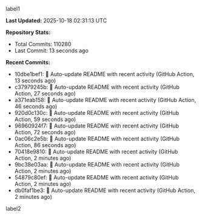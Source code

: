 
label1 
<!-- ACTIVITY_START -->
**Last Updated:** 2025-10-18 02:31:13 UTC

**Repository Stats:**
- Total Commits: 110280
- Last Commit: 13 seconds ago

**Recent Commits:**
- 10dbe1bef1: 🤖 Auto-update README with recent activity (GitHub Action, 13 seconds ago)
- c37979245b: 🤖 Auto-update README with recent activity (GitHub Action, 27 seconds ago)
- a371eab158: 🤖 Auto-update README with recent activity (GitHub Action, 46 seconds ago)
- 920d0c130c: 🤖 Auto-update README with recent activity (GitHub Action, 59 seconds ago)
- 96960924f7: 🤖 Auto-update README with recent activity (GitHub Action, 72 seconds ago)
- 0ac06c2e5b: 🤖 Auto-update README with recent activity (GitHub Action, 86 seconds ago)
- 70418e9810: 🤖 Auto-update README with recent activity (GitHub Action, 2 minutes ago)
- 9bc38e03aa: 🤖 Auto-update README with recent activity (GitHub Action, 2 minutes ago)
- 54879c80ef: 🤖 Auto-update README with recent activity (GitHub Action, 2 minutes ago)
- db0faf1be3: 🤖 Auto-update README with recent activity (GitHub Action, 2 minutes ago)
<!-- ACTIVITY_END -->

label2
